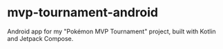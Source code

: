 # mvp-tournament-android
 Android app for my "Pokémon MVP Tournament" project, built with Kotlin and Jetpack Compose.
